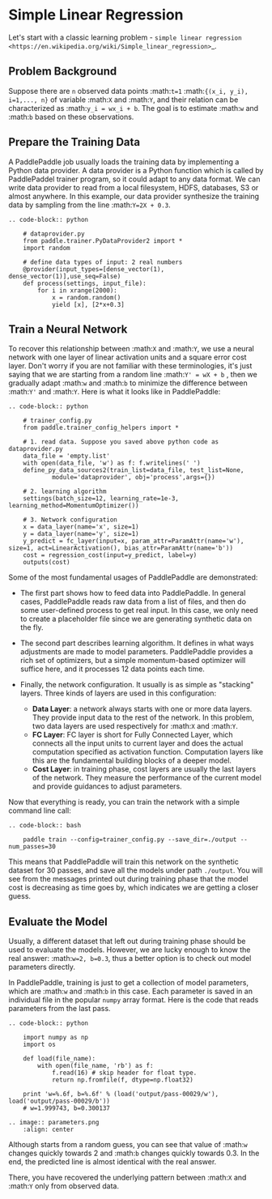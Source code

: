 Simple Linear Regression
========================

Let's start with a classic learning problem - `simple linear regression <https://en.wikipedia.org/wiki/Simple_linear_regression>`_.

Problem Background
------------------

Suppose there are `n` observed data points :math:`t=1` :math:`{(x_i, y_i), i=1,..., n}` of variable :math:`X` and :math:`Y`, and their relation can be characterized as :math:`y_i = wx_i + b`. The goal is to estimate :math:`w` and :math:`b` based on these observations. 

Prepare the Training Data
-----------------

A PaddlePaddle job usually loads the training data by implementing a Python data provider. A data provider is a Python function which is called by PaddlePaddel trainer program, so it could adapt to any data format. We can write data provider to read from a local filesystem, HDFS, databases, S3 or almost anywhere. In this example, our data provider synthesize the training data by sampling from the line :math:`Y=2X + 0.3`.

    .. code-block:: python

        # dataprovider.py
        from paddle.trainer.PyDataProvider2 import *
        import random

        # define data types of input: 2 real numbers
        @provider(input_types=[dense_vector(1), dense_vector(1)],use_seq=False)
        def process(settings, input_file):
            for i in xrange(2000):
                x = random.random()
                yield [x], [2*x+0.3]

Train a Neural Network
----------------------

To recover this relationship between :math:`X` and :math:`Y`, we use a neural network with one layer of linear activation units and a square error cost layer. Don't worry if you are not familiar with these terminologies, it's just saying that we are starting from a random line :math:`Y' = wX + b` , then we gradually adapt :math:`w` and :math:`b` to minimize the difference between :math:`Y'` and :math:`Y`. Here is what it looks like in PaddlePaddle:

    .. code-block:: python

        # trainer_config.py
        from paddle.trainer_config_helpers import *

        # 1. read data. Suppose you saved above python code as dataprovider.py
        data_file = 'empty.list'
        with open(data_file, 'w') as f: f.writelines(' ')
        define_py_data_sources2(train_list=data_file, test_list=None, 
                module='dataprovider', obj='process',args={})

        # 2. learning algorithm
        settings(batch_size=12, learning_rate=1e-3, learning_method=MomentumOptimizer())

        # 3. Network configuration
        x = data_layer(name='x', size=1)
        y = data_layer(name='y', size=1)
        y_predict = fc_layer(input=x, param_attr=ParamAttr(name='w'), size=1, act=LinearActivation(), bias_attr=ParamAttr(name='b'))
        cost = regression_cost(input=y_predict, label=y)
        outputs(cost)

Some of the most fundamental usages of PaddlePaddle are demonstrated:

-  The first part shows how to feed data into PaddlePaddle. In general cases, PaddlePaddle reads raw data from a list of files, and then do some user-defined process to get real input. In this case, we only need to create a placeholder file since we are generating synthetic data on the fly.

-  The second part describes learning algorithm. It defines in what ways adjustments are made to model parameters. PaddlePaddle provides a rich set of optimizers, but a simple momentum-based optimizer will suffice here, and it processes 12 data points each time.

-  Finally, the network configuration. It usually is as simple as "stacking" layers. Three kinds of layers are used in this configuration:
	-  **Data Layer**: a network always starts with one or more data layers. They provide input data to the rest of the network. In this problem, two data layers are used respectively for :math:`X` and :math:`Y`.
	-  **FC Layer**: FC layer is short for Fully Connected Layer, which connects all the input units to current layer and does the actual computation specified as activation function. Computation layers like this are the fundamental building blocks of a deeper model.
	-  **Cost Layer**: in training phase, cost layers are usually the last layers of the network. They measure the performance of the current model and provide guidances to adjust parameters.

Now that everything is ready, you can train the network with a simple command line call:

    .. code-block:: bash
 
        paddle train --config=trainer_config.py --save_dir=./output --num_passes=30
 

This means that PaddlePaddle will train this network on the synthetic dataset for 30 passes, and save all the models under path ``./output``. You will see from the messages printed out during training phase that the model cost is decreasing as time goes by, which indicates we are getting a closer guess.


Evaluate the Model
-------------------

Usually, a different dataset that left out during training phase should be used to evaluate the models. However, we are lucky enough to know the real answer: :math:`w=2, b=0.3`, thus a better option is to check out model parameters directly.

In PaddlePaddle, training is just to get a collection of model parameters, which are :math:`w` and :math:`b` in this case. Each parameter is saved in an individual file in the popular ``numpy`` array format. Here is the code that reads parameters from the last pass.

    .. code-block:: python

        import numpy as np
        import os

        def load(file_name):
            with open(file_name, 'rb') as f:
                f.read(16) # skip header for float type.
                return np.fromfile(f, dtype=np.float32)
                
        print 'w=%.6f, b=%.6f' % (load('output/pass-00029/w'), load('output/pass-00029/b'))
        # w=1.999743, b=0.300137

    .. image:: parameters.png
        :align: center

Although starts from a random guess, you can see that value of :math:`w` changes quickly towards 2 and :math:`b` changes quickly towards 0.3. In the end, the predicted line is almost identical with the real answer.

There, you have recovered the underlying pattern between :math:`X` and :math:`Y` only from observed data.
